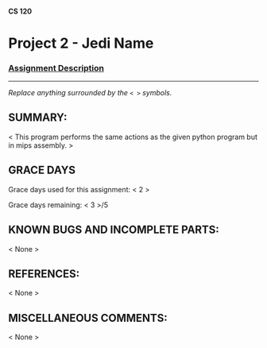 #### CS 120
# Project 2 - Jedi Name

### [Assignment Description](https://docs.google.com/document/d/1uzihpQgqmgSXhD2Lruze535anhLpy_T-dg_bWQVU3Wk/edit?usp=sharing)

***

_Replace anything surrounded by the `< >` symbols._

## SUMMARY:
 < This program performs the same actions as the given python program but in mips assembly. >

## GRACE DAYS
Grace days used for this assignment: < 2 >

Grace days remaining: < 3 >/5

## KNOWN BUGS AND INCOMPLETE PARTS:
 < None >

## REFERENCES:
 < None >

## MISCELLANEOUS COMMENTS:
 < None >
